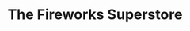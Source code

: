 ---
title: "The Fireworks Superstore"
url: /east-stroudsburg/the-fireworks-superstore/
shop: pyrotechnics
---